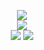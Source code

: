 
<p align="center">

<image src="https://files.catbox.moe/uvqh0n.png">
<br>
<image src="https://media.tenor.com/CIEGbBWW2bEAAAAM/mob-psycho100-mp100.gif">
<br>
<image src="https://64.media.tumblr.com/cf7afc875178a62853e0ee6847577fb3/fe280e89a304aa5d-cf/s100x200/2dcd73b4450ce9a29dec8d995f3c0b31d3832860.gifv"> <image src="https://animesher.com/orig/1/145/1455/14558/animesher.com_near-death-note-gif-1455844.gif">







<!--
**deathdelivery/deathdelivery** is a ✨ _special_ ✨ repository because its `README.md` (this file) appears on your GitHub profile.

Here are some ideas to get you started:

- 🔭 I’m currently working on ...
- 🌱 I’m currently learning ...
- 👯 I’m looking to collaborate on ...
- 🤔 I’m looking for help with ...
- 💬 Ask me about ...
- 📫 How to reach me: ...
- 😄 Pronouns: ...
- ⚡ Fun fact: ...
-->
